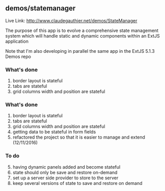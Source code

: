 ## demos/statemanager

Live Link: http://www.claudegauthier.net/demos/StateManager

The purpose of this app is to evolve a comprehensive state management system which will handle static and dynamic components within an ExtJS application

Note that I'm also developing in parallel the same app in the ExtJS 5.1.3 Demos repo


### What's done

1.  border layout is stateful
2.  tabs are stateful
3.  grid columns width and position are stateful


### What's done

1.  border layout is stateful
2.  tabs are stateful
3.  grid columns width and position are stateful
4.	getting data to be stateful in form fields
5.	refactored the project so that it is easier to manage and extend (12/11/2016)

### To do

5.	having dynamic panels added and become stateful
6.	state should only be save and restore on-demand
7.  set up a server side provider to store to the server
8.	keep several versions of state to save and restore on demand


